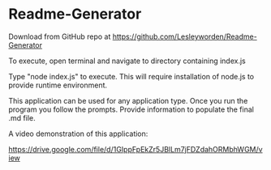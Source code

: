 # Readme-Generator

Download from GitHub repo at https://github.com/Lesleyworden/Readme-Generator

To execute, open terminal and navigate to directory containing index.js  

Type "node index.js" to execute. This will require installation of node.js to provide runtime environment.

This application can be used for any application type. Once you run the program you follow the prompts. Provide information to populate the final .md file.


A video demonstration of this application:

https://drive.google.com/file/d/1GIppFpEkZr5JBlLm7jFDZdahORMbhWGM/view


